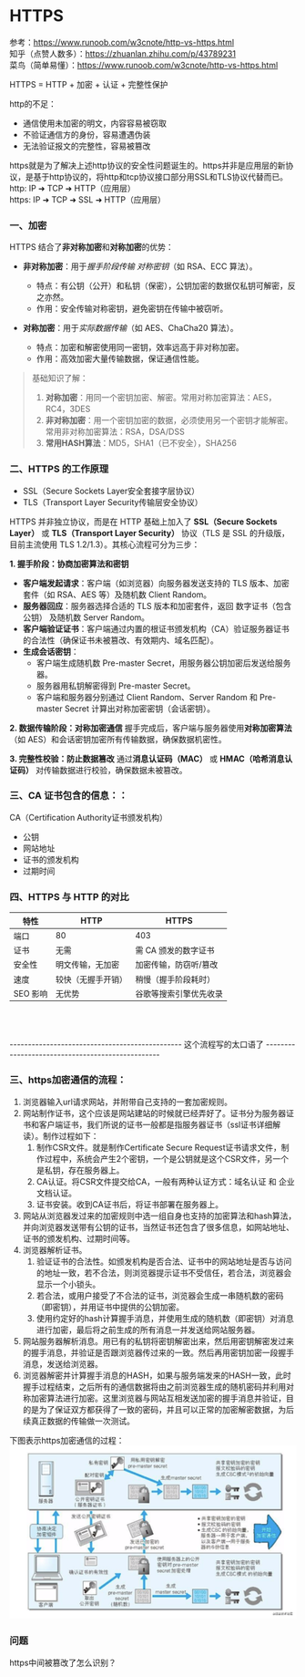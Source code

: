 # HTTPS
参考：https://www.runoob.com/w3cnote/http-vs-https.html  
知乎（点赞人数多）：https://zhuanlan.zhihu.com/p/43789231  
菜鸟（简单易懂）：https://www.runoob.com/w3cnote/http-vs-https.html  

 
HTTPS = HTTP + 加密 + 认证 + 完整性保护  

http的不足：
* 通信使用未加密的明文，内容容易被窃取
* 不验证通信方的身份，容易遭遇伪装
* 无法验证报文的完整性，容易被篡改

https就是为了解决上述http协议的安全性问题诞生的。https并非是应用层的新协议，是基于http协议的，将http和tcp协议接口部分用SSL和TLS协议代替而已。  
http: IP ➜ TCP ➜ HTTP（应用层）  
https: IP ➜ TCP ➜ SSL ➜ HTTP（应用层）  

###  一、加密
HTTPS 结合了**非对称加密**和**对称加密**的优势：

* **非对称加密**：用于*握手阶段传输 对称密钥*（如 RSA、ECC 算法）。
    * 特点：有公钥（公开）和私钥（保密），公钥加密的数据仅私钥可解密，反之亦然。
    * 作用：安全传输对称密钥，避免密钥在传输中被窃听。

* **对称加密**：用于*实际数据传输*（如 AES、ChaCha20 算法）。
    * 特点：加密和解密使用同一密钥，效率远高于非对称加密。
    * 作用：高效加密大量传输数据，保证通信性能。

> 基础知识了解：  
> 1. **对称加密**：用同一个密钥加密、解密。常用对称加密算法：AES，RC4，3DES     
> 2. **非对称加密**：用一个密钥加密的数据，必须使用另一个密钥才能解密。常用非对称加密算法：RSA，DSA/DSS  
> 3. **常用HASH算法**：MD5，SHA1（已不安全），SHA256  


### 二、HTTPS 的工作原理
* SSL（Secure Sockets Layer安全套接字层协议）
* TLS（Transport Layer Security传输层安全协议）

HTTPS 并非独立协议，而是在 HTTP 基础上加入了 **SSL（Secure Sockets Layer）** 或 **TLS（Transport Layer Security）** 协议（TLS 是 SSL 的升级版，目前主流使用 TLS 1.2/1.3）。其核心流程可分为三步：

**1. 握手阶段：协商加密算法和密钥**
* **客户端发起请求**：客户端（如浏览器）向服务器发送支持的 TLS 版本、加密套件（如 RSA、AES 等）及随机数 Client Random。
* **服务器回应**：服务器选择合适的 TLS 版本和加密套件，返回 数字证书（包含公钥） 及随机数 Server Random。
* **客户端验证证书**：客户端通过内置的根证书颁发机构（CA）验证服务器证书的合法性（确保证书未被篡改、有效期内、域名匹配）。
* **生成会话密钥**：
    * 客户端生成随机数 Pre-master Secret，用服务器公钥加密后发送给服务器。
    * 服务器用私钥解密得到 Pre-master Secret。
    * 客户端和服务器分别通过 Client Random、Server Random 和 Pre-master Secret 计算出对称加密密钥（会话密钥）。

**2. 数据传输阶段：对称加密通信**
握手完成后，客户端与服务器使用**对称加密算法**（如 AES）和会话密钥加密所有传输数据，确保数据机密性。

**3. 完整性校验：防止数据篡改**
通过**消息认证码（MAC）** 或 **HMAC（哈希消息认证码）** 对传输数据进行校验，确保数据未被篡改。


###  三、CA 证书包含的信息：：
CA（Certification Authority证书颁发机构）
* 公钥
* 网站地址
* 证书的颁发机构
* 过期时间

### 四、HTTPS 与 HTTP 的对比
|  特性   | HTTP  | HTTPS |
|  ----  | ----  | ---- | 
| 端口  | 80 | 403 | 
| 证书 | 无需 |	需 CA 颁发的数字证书 |
| 安全性 | 明文传输，无加密	| 加密传输，防窃听/篡改 |
| 速度 | 较快（无握手开销）| 稍慢（握手阶段耗时）|
| SEO 影响 |	无优势	| 谷歌等搜索引擎优先收录 |

<br/><br/><br/>
----------------------------------------------- 这个流程写的太口语了 -------------------------------------------------
###  三、https加密通信的流程：
1. 浏览器输入url请求网站，并附带自己支持的一套加密规则。
2. 网站制作证书，这个应该是网站建站的时候就已经弄好了。证书分为服务器证书和客户端证书，我们所说的证书一般都是指服务器证书（ssl证书详细解读）。制作过程如下：
    1. 制作CSR文件。就是制作Certificate Secure Request证书请求文件，制作过程中，系统会产生2个密钥，一个是公钥就是这个CSR文件，另一个是私钥，存在服务器上。
    2. CA认证。将CSR文件提交给CA，一般有两种认证方式：域名认证 和 企业文档认证。
    3. 证书安装。收到CA证书后，将证书部署在服务器上。
3. 网站从浏览器发过来的加密规则中选一组自身也支持的加密算法和hash算法，并向浏览器发送带有公钥的证书，当然证书还包含了很多信息，如网站地址、证书的颁发机构、过期时间等。
4. 浏览器解析证书。
    1. 验证证书的合法性。如颁发机构是否合法、证书中的网站地址是否与访问的地址一致，若不合法，则浏览器提示证书不受信任，若合法，浏览器会显示一个小锁头。
    2. 若合法，或用户接受了不合法的证书，浏览器会生成一串随机数的密码（即密钥），并用证书中提供的公钥加密。
    3. 使用约定好的hash计算握手消息，并使用生成的随机数（即密钥）对消息进行加密，最后将之前生成的所有消息一并发送给网站服务器。
5. 网站服务器解析消息。用已有的私钥将密钥解密出来，然后用密钥解密发过来的握手消息，并验证是否跟浏览器传过来的一致。然后再用密钥加密一段握手消息，发送给浏览器。
6. 浏览器解密并计算握手消息的HASH，如果与服务端发来的HASH一致，此时握手过程结束，之后所有的通信数据将由之前浏览器生成的随机密码并利用对称加密算法进行加密。这里浏览器与网站互相发送加密的握手消息并验证，目的是为了保证双方都获得了一致的密码，并且可以正常的加密解密数据，为后续真正数据的传输做一次测试。

下图表示https加密通信的过程： 
![非对称加密](./icon/encrypt.png)


### 问题
https中间被篡改了怎么识别？
